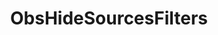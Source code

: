 ---
name: ObsHideSourcesFilters
title: ObsHideSourcesFilters
description: Disable all filters for a given scene and source
parameters:
  - import: ObsScene
  - import: ObsSource
  - import: ObsConnection
---